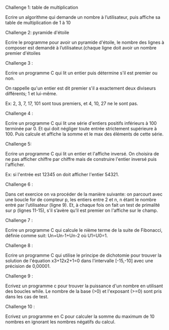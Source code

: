 Challenge 1: table de multiplication

Ecrire un algorithme qui demande un nombre à l’utilisateur, puis affiche sa table de multiplication de 1 à 10

Challenge 2: pyramide d'étoile

Ecrire le programme pour avoir un pyramide d'étoile, le nombre des lignes à composer est demandé à l’utilisateur.(chaque ligne doit avoir un nombre premier d'étoiles

Challenge 3 :

Ecrire un programme C qui lit un entier puis détermine s'il est premier ou non.

On rappelle qu'un entier est dit premier s'il a exactement deux diviseurs différents; 1 et lui-même.

Ex: 2, 3, 7, 17, 101 sont tous premiers, et 4, 10, 27 ne le sont pas.

Challenge 4 :

Ecrire un programme C qui lit une série d'entiers positifs inférieurs à 100 terminée par 0. Et qui doit négliger toute entrée strictement supérieure à 100. Puis calcule et affiche la somme et le max des éléments de cette série.

Challenge 5:

Ecrire un programme C qui lit un entier et l'affiche inversé. On choisira de ne pas afficher chiffre par chiffre mais de construire l'entier inversé puis l'afficher.

Ex: si l'entrée est 12345 on doit afficher l'entier 54321.

Challenge 6 :

Dans cet exercice on va procéder de la manière suivante: on parcourt avec une boucle for de compteur p, les entiers entre 2 et n, n étant le nombre entré par l’utilisateur (ligne 9). Et, à chaque fois on fait un test de primalité sur p (lignes 11-15), s'il s’avère qu’il est premier on l'affiche sur le champ.

Challenge 7 :

Ecrire un programme C qui calcule le nième terme de la suite de Fibonacci, définie comme suit: Un=Un-1+Un-2 où U1=U0=1.

Challenge 8 :

Ecrire un programme C qui utilise le principe de dichotomie pour trouver la solution de l'équation x3+12x2+1=0 dans l'intervalle [-15,-10] avec une précision de 0,00001.

Challenge 9 :

Ecrivez un programme c pour trouver la puissance d'un nombre en utilisant des boucles while. Le nombre de la base (>0) et l'exposant (>=0) sont pris dans les cas de test.

Challenge 10 :

Ecrivez un programme en C pour calculer la somme du maximum de 10 nombres en ignorant les nombres négatifs du calcul.